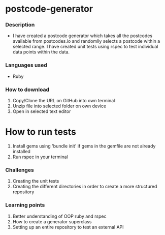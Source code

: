 # postcode-generator
### Description
* I have created a postcode generator which takes all the postcodes available from postcodes.io and randomlly selects a postcode within a selected range. I have created unit tests using rspec to test individual data points within the data.

### Languages used
* Ruby

### How to download
1. Copy/Clone the URL on GitHub into own terminal
2. Unzip file into selected folder on own device 
3. Open in selected text editor

# How to run tests
1. Install gems using 'bundle init' if gems in the gemfile are not already installed
2. Run rspec in your terminal 

### Challenges
1. Creating the unit tests
2. Creating the different directories in order to create a more structured repository

### Learning points
1. Better understanding of OOP ruby and rspec
2. How to create a generator superclass
3. Setting up an entire repository to test an external API

